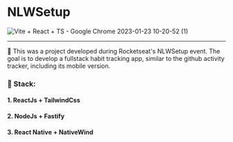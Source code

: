 # NLWSetup
![Vite + React + TS - Google Chrome 2023-01-23 10-20-52 (1)](https://user-images.githubusercontent.com/53941078/214050599-7a6ccf8e-d2c2-4371-b9b0-f8bad0a3bacd.gif)

***

:memo: This was a project developed during Rocketseat's NLWSetup event. The goal is to develop a fullstack habit tracking app, similar to the github activity tracker, including its mobile version. 

### :checkered_flag: Stack:

#### 1. ReactJs + TailwindCss
#### 2. NodeJs + Fastify
#### 3. React Native + NativeWind
